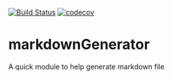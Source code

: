 [![Build Status](https://travis-ci.com/ErwanLT/markdownGenerator.svg?branch=main)](https://travis-ci.com/ErwanLT/markdownGenerator)
[![codecov](https://codecov.io/gh/ErwanLT/markdownGenerator/branch/main/graph/badge.svg?token=rIZIffZ1ug)](https://codecov.io/gh/ErwanLT/markdownGenerator/)
# markdownGenerator

A quick module to help generate markdown file